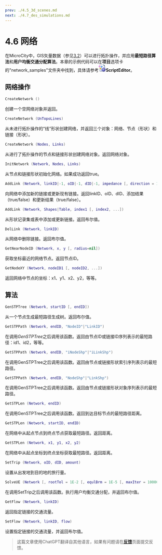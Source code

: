 ```yaml
---
prev: ./4.5_3d_scenes.md
next: ./4.7_des_simulations.md
---
```


# 4.6 网络
在MicroCity中，GIS矢量数据（参见[3.2](3.2_vector_shapes)）可以进行拓扑操作，并应用**最短路径算法**和**用户均衡交通分配算法**。本章的示例代码可以在**项目**选项卡的"network_samples"文件夹中找到，具体请参考![icon](../images/doc/icon_script_editor.png)**ScriptEditor**。
## 网络操作
```lua
CreateNetwork ()
```
创建一个空网络对象并返回。
```lua
CreateNetwork (UnTopoLines)
```
从未进行拓扑操作的“线”形状创建网络，并返回三个对象：网络、节点（形状）和链接（形状）。
```lua
CreateNetwork (Nodes, Links)
```
从进行了拓扑操作的节点和链接形状创建网络对象。返回网络对象。
```lua
InitNetwork (Network, Nodes, Links)
```
从节点和链接形状初始化网络。如果成功返回true。
```lua
AddLink (Network, linkID|-1, oID|-1, dID|-1, impedance [, direction = 1 [, capacity = 1E+38]])
```
向网络中添加新的链接或更新现有链接。返回linkID、oID、dID、添加结果（true/false）和更新结果（true/false）。
```lua
AddLink (Network, Shapes|Table, index1 [, index2, ...])
```
从形状记录集或表中添加或更新链接。返回布尔值。
```lua
DelLink (Network, linkID)
```
从网络中删除链接。返回布尔值。
```lua
GetNearNodeID (Network, x, y [, radius=nil])
```
获取坐标最近的网络节点。返回节点ID。
```lua
GetNodeXY (Network, nodeID1 [, nodeID2, ...])
```
返回网络中节点的坐标：x1、y1、x2、y2，等等。
## 算法
```lua
GenSTPTree (Network, startID [, endID])
```
从一个节点生成最短路径生成树。返回布尔值。
```lua
GetSTPPath (Network, endID, "NodeID"|"LinkID")
```
在调用*GenSTPTree*之后调用该函数。返回由节点ID或链接ID序列表示的最短路径：id1、id2，等等。
```lua
GetSTPPath (Network, endID, "iNodeShp"|"iLinkShp")
```
在调用GenSTPTree之后调用该函数。返回由节点或链接形状索引序列表示的最短路径。
```lua
GetSTPPath (Network, endID, "NodeShp"|"LinkShp")
```
在调用GenSTPTree之后调用该函数。返回由节点或链接形状对象序列表示的最短路径。
```lua
GetSTPLen (Network, endID)
```
在调用GenSTPTree之后调用该函数。返回到达目标节点的最短路径距离。
```lua
GetSTPLen (Network, startID, endID)
```
在网络中从起点节点到终点节点获取最短路径。返回距离。
```lua
GetSTPLen (Network, x1, y1, x2, y2)
```
在网络中从起点坐标到终点坐标获取最短路径。返回距离。
```lua
SetTrip (Network, oID, dID, amount)
```
设置从出发地到目的地的旅行量。
```lua
SolveUE (Network [, rootTol = 1E-2 [, equlBrm = 1E-5 [, maxIter = 10000]]])
```
在调用SetTrip之后调用该函数。执行用户均衡交通分配，并返回布尔值。
```lua
GetFlow (Network, linkID)
```
返回指定链接的交通流量。
```lua
SetFlow (Network, linkID, flow)
```
设置指定链接的交通流量，并返回布尔值。

> 这篇文章使用ChatGPT翻译自其他语言，如果有问题请在[**反馈**](https://github.com/huuhghhgyg/MicroCityNotes/issues/new)页面提交反馈。